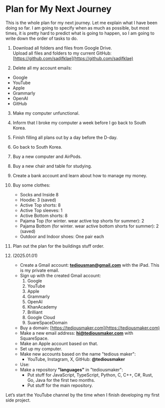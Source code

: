 # Plan for My Next Journey

This is the whole plan for my next journey. Let me explain what I have been doing so far. I am going to specify when as much as possible, but most times, it is pretty hard to predict what is going to happen, so I am going to write down the order of tasks to do.

1. Download all folders and files from Google Drive.  
   Upload all files and folders to my current GitHub: [https://github.com/sadjfklae](https://github.com/sadjfklae)

2. Delete all my account emails:

- Google
- YouTube
- Apple
- Grammarly
- OpenAI
- GitHub

3. Make my computer unfunctional.

4. Inform that I broke my computer a week before I go back to South Korea.

5. Finish filling all plans out by a day before the D-day.

6. Go back to South Korea.

7. Buy a new computer and AirPods.

8. Buy a new chair and table for studying.

9. Create a bank account and learn about how to manage my money.

10. Buy some clothes:

    - Socks and Inside 8
    - Hoodie: 3 (saved)
    - Active Top shorts: 8
    - Active Top sleeves: 1
    - Active Bottom shorts: 8
    - Pajama Top (for winter. wear active top shorts for summer): 2
    - Pajama Bottom (for winter. wear active bottom shorts for summer): 2 (saved)
    - Outdoor and Indoor shoes: One pair each

11. Plan out the plan for the buildings stuff order.

12. (2025.01.01)
    - Create a Gmail account: **tediousman@gmail.com** with the iPad. This is my private email.
    - Sign up with the created Gmail account:
      1. Google
      2. YouTube
      3. Apple
      4. Grammarly
      5. OpenAI
      6. KhanAcademy
      7. Brilliant
      8. Google Cloud
      9. SuareSpaceDomain
    - Buy a domain: [https://tediousmaker.com](https://tediousmaker.com)
    - Make a new email address: **hi@tediousmaker.com** with SquareSpace.
    - Make an Apple account based on that.
    - Set up my computer.
    - Make new accounts based on the name "tedious maker":
      - YouTube, Instagram, X, GitHub: **@tediousmaker**
    - Use:
    - Make a repository **"languages"** in "tediousmaker":
      - Put stuff for JavaScript, TypeScript, Python, C, C++, C#, Rust, Go, Java for the first two months.
      - Put stuff for the main repository.

Let’s start the YouTube channel by the time when I finish developing my first side project.
